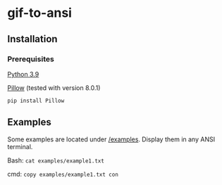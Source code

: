 # gif-to-ansi

## Installation

### Prerequisites
[Python 3.9](https://www.python.org/downloads/release/python-390/)

[Pillow](https://github.com/python-pillow/Pillow) (tested with version 8.0.1)

```
pip install Pillow
```

## Examples
Some examples are located under [/examples](/examples). Display them in any ANSI terminal.

Bash: ```cat examples/example1.txt```

cmd: ```copy examples/example1.txt con```